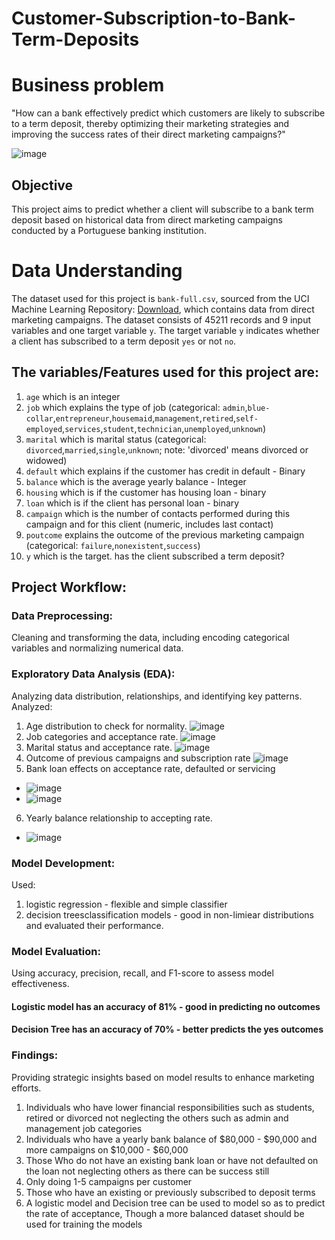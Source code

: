 # Customer-Subscription-to-Bank-Term-Deposits

# Business problem
"How can a bank effectively predict which customers are likely to subscribe to a term deposit, thereby optimizing their marketing strategies and improving the success rates of their direct marketing campaigns?"

![image](Images/bank_marketing.jpg)

## Objective
This project aims to predict whether a client will subscribe to a bank term deposit based on historical data from direct marketing campaigns conducted by a Portuguese banking institution. 

# Data Understanding
The dataset used for this project is `bank-full.csv`, sourced from the UCI Machine Learning Repository: [Download](https://archive.ics.uci.edu/dataset/222/bank+marketing), which contains data from direct marketing campaigns. The dataset consists of 45211 records and 9 input variables and one target variable `y`. The target variable `y` indicates whether a client has subscribed to a term deposit `yes` or not `no`.

## The variables/Features used for this project are:

1. `age` which is an integer
2. `job` which explains the type of job (categorical: `admin`,`blue-collar`,`entrepreneur`,`housemaid`,`management`,`retired`,`self-employed`,`services`,`student`,`technician`,`unemployed`,`unknown`)
3. `marital` which is marital status (categorical: `divorced`,`married`,`single`,`unknown`; note: 'divorced' means divorced or widowed)
4. `default` which explains if the customer has credit in default - Binary
5. `balance` which is the average yearly balance - Integer
6. `housing` which is if the customer has housing loan - binary
7. `loan` which is if the client has personal loan - binary
8. `campaign` which is the number of contacts performed during this campaign and for this client (numeric, includes last contact)
9. `poutcome` explains the outcome of the previous marketing campaign (categorical: `failure`,`nonexistent`,`success`)
10. `y` which is the target. has the client subscribed a term deposit?


## Project Workflow:

### Data Preprocessing: 
Cleaning and transforming the data, including encoding categorical variables and normalizing numerical data.

### Exploratory Data Analysis (EDA): 
Analyzing data distribution, relationships, and identifying key patterns.
Analyzed:
1. Age distribution to check for normality. ![image](Images/age.png)
2. Job categories and acceptance rate. ![image](Images/job.png)
3. Marital status and acceptance rate. ![image](Images/marital.png)
4. Outcome of previous campaigns and subscription rate ![image](Images/campaign.png)
5. Bank loan effects on acceptance rate, defaulted or servicing 
* ![image](Images/default.png) 
* ![image](Images/loan.png)
6. Yearly balance relationship to accepting rate. 
* ![image](Images/balances.png)

### Model Development:
Used:
1. logistic regression - flexible and simple classifier
2. decision treesclassification models - good in non-limiear distributions
and evaluated their performance.

### Model Evaluation: 
Using accuracy, precision, recall, and F1-score to assess model effectiveness.
#### Logistic model has an accuracy of 81% - good in predicting no outcomes
#### Decision Tree has an accuracy of 70% - better predicts the yes outcomes

### Findings: 
Providing strategic insights based on model results to enhance marketing efforts.
1. Individuals who have lower financial responsibilities such as students, retired or divorced not neglecting the others such as admin and management job categories
2. Individuals who have a yearly bank balance of $80,000 - $90,000 and more campaigns on $10,000 - $60,000
3. Those Who do not have an existing bank loan or have not defaulted on the loan not neglecting others as there can be success still
4. Only doing 1-5 campaigns per customer
5. Those who have an existing or previously subscribed to deposit terms
6. A logistic model and Decision tree can be used to model so as to predict the rate of acceptance, Though a more balanced dataset should be used for training the models